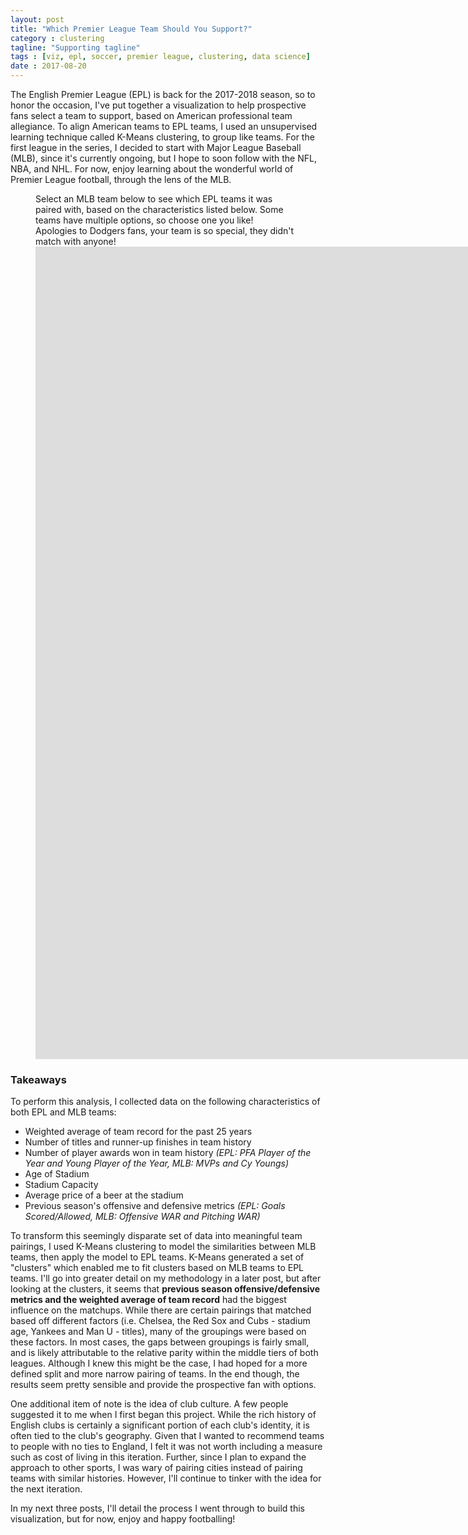 ```yaml
---
layout: post
title: "Which Premier League Team Should You Support?"
category : clustering
tagline: "Supporting tagline"
tags : [viz, epl, soccer, premier league, clustering, data science]
date : 2017-08-20
---
```


<p class="intro"><span class="dropcap">T</span>he English Premier League (EPL) is back for the 2017-2018 season, so to honor the occasion, I've put together a visualization to help prospective fans select a team to support, based on American professional team allegiance. To align American teams to EPL teams, I used an unsupervised learning technique called K-Means clustering, to group like teams. For the first league in the series, I decided to start with Major League Baseball (MLB), since it's currently ongoing, but I hope to soon follow with the NFL, NBA, and NHL. For now, enjoy learning about the wonderful world of Premier League football, through the lens of the MLB. </p>

<figure>
<figcaption> Select an MLB team below to see which EPL teams it was paired with, based on the characteristics listed below. Some teams have multiple options, so choose one you like!<br/>Apologies to Dodgers fans, your team is so special, they didn't match with anyone! </figcaption>
<iframe
  style="border: 0px; font-family: 'PremierLeague';"
  src="https://public.tableau.com/views/PremierLeagueViz/FindingaPremierLeagueTeam?:embed=y&:showVizHome=no"
  scrolling="no"
  width="2000px"
  height="1300px">
</iframe>
</figure>


### Takeaways

To perform this analysis, I collected data on the following characteristics of both EPL and MLB teams:

* Weighted average of team record for the past 25 years
* Number of titles and runner-up finishes in team history
* Number of player awards won in team history *(EPL: PFA Player of the Year and Young Player of the Year, MLB: MVPs and Cy Youngs)*
* Age of Stadium
* Stadium Capacity
* Average price of a beer at the stadium
* Previous season's offensive and defensive metrics *(EPL: Goals Scored/Allowed, MLB: Offensive WAR and Pitching WAR)*

To transform this seemingly disparate set of data into meaningful team pairings, I used K-Means clustering to model the similarities between MLB teams, then apply the model to EPL teams. K-Means generated a set of "clusters" which enabled me to fit clusters based on MLB teams to EPL teams. I'll go into greater detail on my methodology in a later post, but after looking at the clusters, it seems that **previous season offensive/defensive metrics and the weighted average of team record** had the biggest influence on the matchups. While there are certain pairings that matched based off different factors (i.e. Chelsea, the Red Sox and Cubs - stadium age, Yankees and Man U - titles), many of the groupings were based on these factors. In most cases, the gaps between groupings is fairly small, and is likely attributable to the relative parity within the middle tiers of both leagues. Although I knew this might be the case, I had hoped for a more defined split and more narrow pairing of teams. In the end though, the results seem pretty sensible and provide the prospective fan with options.

One additional item of note is the idea of club culture. A few people suggested it to me when I first began this project. While the rich history of English clubs is certainly a significant portion of each club's identity, it is often tied to the club's geography. Given that I wanted to recommend teams to people with no ties to England, I felt it was not worth including a measure such as cost of living in this iteration. Further, since I plan to expand the approach to other sports, I was wary of pairing cities instead of pairing teams with similar histories. However, I'll continue to tinker with the idea for the next iteration.

In my next three posts, I'll detail the process I went through to build this visualization, but for now, enjoy and happy footballing!
